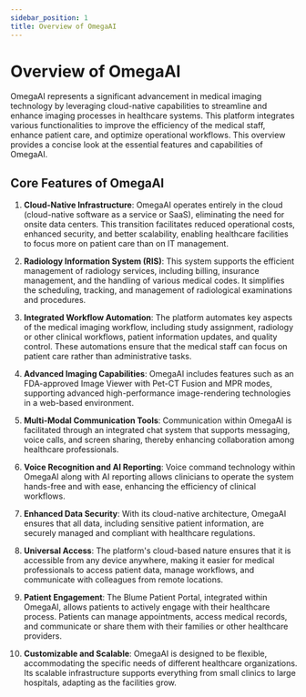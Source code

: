 ```yaml
---
sidebar_position: 1
title: Overview of OmegaAI
---
```


# Overview of OmegaAI

OmegaAI represents a significant advancement in medical imaging technology by leveraging cloud-native capabilities to streamline and enhance imaging processes in healthcare systems. This platform integrates various functionalities to improve the efficiency of the medical staff, enhance patient care, and optimize operational workflows. This overview provides a concise look at the essential features and capabilities of OmegaAI.

## Core Features of OmegaAI

1. **Cloud-Native Infrastructure**: OmegaAI operates entirely in the cloud (cloud-native software as a service or SaaS), eliminating the need for onsite data centers. This transition facilitates reduced operational costs, enhanced security, and better scalability, enabling healthcare facilities to focus more on patient care than on IT management.

2. **Radiology Information System (RIS)**: This system supports the efficient management of radiology services, including billing, insurance management, and the handling of various medical codes. It simplifies the scheduling, tracking, and management of radiological examinations and procedures.

3. **Integrated Workflow Automation**: The platform automates key aspects of the medical imaging workflow, including study assignment, radiology or other clinical workflows, patient information updates, and quality control. These automations ensure that the medical staff can focus on patient care rather than administrative tasks.

4. **Advanced Imaging Capabilities**: OmegaAI includes features such as an FDA-approved Image Viewer with Pet-CT Fusion and MPR modes, supporting advanced high-performance image-rendering technologies in a web-based environment.

5. **Multi-Modal Communication Tools**: Communication within OmegaAI is facilitated through an integrated chat system that supports messaging, voice calls, and screen sharing, thereby enhancing collaboration among healthcare professionals.

6. **Voice Recognition and AI Reporting**: Voice command technology within OmegaAI along with AI reporting allows clinicians to operate the system hands-free and with ease, enhancing the efficiency of clinical workflows.

7. **Enhanced Data Security**: With its cloud-native architecture, OmegaAI ensures that all data, including sensitive patient information, are securely managed and compliant with healthcare regulations.

8. **Universal Access**: The platform's cloud-based nature ensures that it is accessible from any device anywhere, making it easier for medical professionals to access patient data, manage workflows, and communicate with colleagues from remote locations.

9. **Patient Engagement**: The Blume Patient Portal, integrated within OmegaAI, allows patients to actively engage with their healthcare process. Patients can manage appointments, access medical records, and communicate or share them with their families or other healthcare providers.

10. **Customizable and Scalable**: OmegaAI is designed to be flexible, accommodating the specific needs of different healthcare organizations. Its scalable infrastructure supports everything from small clinics to large hospitals, adapting as the facilities grow.

